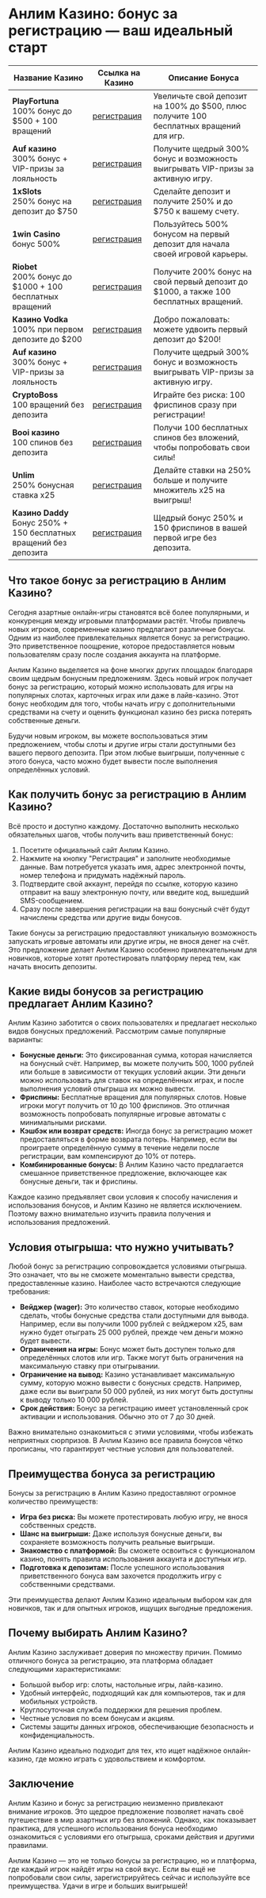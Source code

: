 
<h1>Анлим Казино: бонус за регистрацию — ваш идеальный старт</h1>


<table>
    <thead>
        <tr>
            <th>Название Казино</th>
            <th>Ссылка на Казино</th>
            <th>Описание Бонуса</th>
        </tr>
    </thead>
    <tbody>
        <tr>
            <td><strong>PlayFortuna</strong><br>100% бонус до $500 + 100 вращений</td>
            <td><a href="https://fortuna-promo.net/alt/pf_gates_of_olympus_en/?4c7f26c08b749d094457154abfc9b4d9" class="btn">регистрация</a><br><a href="#" </a></td>
            <td>Увеличьте свой депозит на 100% до $500, плюс получите 100 бесплатных вращений для игр.</td>
        </tr>
        <tr>
       <td><strong>Auf казино </strong><br>300% бонус + VIP-призы за лояльность</td>
            <td><a href="https://auflink.com/d1d9117ba?registrationPromoCode=WIN300" class="btn">регистрация</a><br><a href="#" </a></td>
            <td>Получите щедрый 300% бонус и возможность выигрывать VIP-призы за активную игру.</td>
        </tr>
        <tr>
            <td><strong>1xSlots</strong><br>250% бонус на депозит до $750</td>
            <td><a href="https://unlimc.net/d3de5f285?registrationPromoCode=WIN300" class="btn">регистрация</a><br><a href="#" </a></td>
            <td>Сделайте депозит и получите 250% и до $750 к вашему счету.</td>
        </tr>
        <tr>
            <td><strong>1win Casino </strong><br>бонус 500%</td>
            <td><a href="https://1wytvn.life/casino/list?open=register#k0ok" class="btn">регистрация</a><br><a href="#" </a></td>
            <td>Пользуйтесь 500% бонусом на первый депозит для начала своей игровой карьеры.</td>
        </tr>
        <td><strong>Riobet</strong><br>200% бонус до $1000 + 100 бесплатных вращений</td>
            <td><a href="https://cutt.ly/gw0Usi4g" class="btn">регистрация</a><br><a href="#" </a></td>
            <td>Получите 200% бонус на свой первый депозит до $1000, а также 100 бесплатных вращений.</td>
        <tr>
            <td><strong>Казино Vodka </strong><br>100% при первом депозите до $200</td>
            <td><a href="https://vodka2.xyz?id=3597" class="btn">регистрация</a><br><a href="#" </a></td>
            <td>Добро пожаловать: можете удвоить первый депозит до $200!</td>
        </tr>
        <tr>
            <td><strong>Auf казино </strong><br>300% бонус + VIP-призы за лояльность</td>
            <td><a href="https://auflink.com/d1d9117ba?registrationPromoCode=WIN300" class="btn">регистрация</a><br><a href="#" </a></td>
            <td>Получите щедрый 300% бонус и возможность выигрывать VIP-призы за активную игру.</td>
        </tr>
        <tr>
            <td><strong>CryptoBoss</strong><br>100 вращений без депозита</td>
            <td><a href="https://cryptobossc.online/d86b78981?registrationPromoCode=WIN300" class="btn">регистрация</a><br><a href="#" </a></td>
            <td>Играйте без риска: 100 фриспинов сразу при регистрации!</td>
        </tr>
        <tr>
            <td><strong>Booi казино</strong><br>100 спинов без депозита</td>
            <td><a href="https://stars-flight.com/s4477f4bb" class="btn">регистрация</a><br><a href="#" </a></td>
            <td>Получи 100 бесплатных спинов без вложений, чтобы попробовать свои силы!</td>
        </tr>
        <tr>
            <td><strong>Unlim</strong><br>250% бонусная ставка x25</td>
            <td><a href="https://unlimc.net/d3de5f285?registrationPromoCode=WIN300" class="btn">регистрация</a><br><a href="#" </a></td>
            <td>Делайте ставки на 250% больше и получите множитель x25 на выигрыш!</td>
        </tr>
        <tr>
            <td><strong>Казино Daddy</strong><br>Бонус 250% + 150 бесплатных вращений без депозита</td>
            <td><a href="https://bit.ly/Daddyaff" class="btn">регистрация</a><br><a href="#"</a></td>
            <td>Щедрый бонус 250% и 150 фриспинов в вашей первой игре без депозита.</td>
        </tr>
    </tbody>
</table>


</body>
</html>


 <article>
        <section>
            <h2>Что такое бонус за регистрацию в Анлим Казино?</h2>
            <p>Сегодня азартные онлайн-игры становятся всё более популярными, и конкуренция между игровыми платформами растёт. Чтобы привлечь новых игроков, современные казино предлагают различные бонусы. Одним из наиболее привлекательных является бонус за регистрацию. Это приветственное поощрение, которое предоставляется новым пользователям сразу после создания аккаунта на платформе.</p>
            <p>Анлим Казино выделяется на фоне многих других площадок благодаря своим щедрым бонусным предложениям. Здесь новый игрок получает бонус за регистрацию, который можно использовать для игры на популярных слотах, карточных играх или даже в лайв-казино. Этот бонус необходим для того, чтобы начать игру с дополнительными средствами на счету и оценить функционал казино без риска потерять собственные деньги.</p>
            <p>Будучи новым игроком, вы можете воспользоваться этим предложением, чтобы слоты и другие игры стали доступными без вашего первого депозита. При этом любые выигрыши, полученные с этого бонуса, часто можно будет вывести после выполнения определённых условий.</p>
        </section>
        <section>
            <h2>Как получить бонус за регистрацию в Анлим Казино?</h2>
            <p>Всё просто и доступно каждому. Достаточно выполнить несколько обязательных шагов, чтобы получить ваш приветственный бонус:</p>
            <ol>
                <li>Посетите официальный сайт Анлим Казино.</li>
                <li>Нажмите на кнопку "Регистрация" и заполните необходимые данные. Вам потребуется указать имя, адрес электронной почты, номер телефона и придумать надёжный пароль.</li>
                <li>Подтвердите свой аккаунт, перейдя по ссылке, которую казино отправит на вашу электронную почту, или введите код, вышедший SMS-сообщением.</li>
                <li>Сразу после завершения регистрации на ваш бонусный счёт будут начислены средства или другие виды бонусов.</li>
            </ol>
            <p>Такие бонусы за регистрацию предоставляют уникальную возможность запускать игровые автоматы или другие игры, не внося денег на счёт. Это предложение делает Анлим Казино особенно привлекательным для новичков, которые хотят протестировать платформу перед тем, как начать вносить депозиты.</p>
        </section>
        <section>
            <h2>Какие виды бонусов за регистрацию предлагает Анлим Казино?</h2>
            <p>Анлим Казино заботится о своих пользователях и предлагает несколько видов бонусных предложений. Рассмотрим самые популярные варианты:</p>
            <ul>
                <li><strong>Бонусные деньги:</strong> Это фиксированная сумма, которая начисляется на бонусный счёт. Например, вы можете получить 500, 1000 рублей или больше в зависимости от текущих условий акции. Эти деньги можно использовать для ставок на определённых играх, и после выполнения условий отыгрыша их можно вывести.</li>
                <li><strong>Фриспины:</strong> Бесплатные вращения для популярных слотов. Новые игроки могут получить от 10 до 100 фриспинов. Это отличная возможность попробовать популярные игровые автоматы с минимальными рисками.</li>
                <li><strong>Кэшбэк или возврат средств:</strong> Иногда бонус за регистрацию может предоставляться в форме возврата потерь. Например, если вы проиграете определённую сумму в течение недели после регистрации, вам компенсируют до 10% от потерь.</li>
                <li><strong>Комбинированные бонусы:</strong> В Анлим Казино часто предлагается смешанное приветственное предложение, включающее как бонусные деньги, так и фриспины.</li>
            </ul>
            <p>Каждое казино предъявляет свои условия к способу начисления и использования бонусов, и Анлим Казино не является исключением. Поэтому важно внимательно изучить правила получения и использования предложений.</p>
        </section>
        <section>
            <h2>Условия отыгрыша: что нужно учитывать?</h2>
            <p>Любой бонус за регистрацию сопровождается условиями отыгрыша. Это означает, что вы не сможете моментально вывести средства, предоставленные казино. Наиболее часто встречаются следующие требования:</p>
            <ul>
                <li><strong>Вейджер (wager):</strong> Это количество ставок, которые необходимо сделать, чтобы бонусные средства стали доступными для вывода. Например, если вы получили 1000 рублей с вейджером x25, вам нужно будет отыграть 25 000 рублей, прежде чем деньги можно будет вывести.</li>
                <li><strong>Ограничения на игры:</strong> Бонус может быть доступен только для определённых слотов или игр. Также могут быть ограничения на максимальную ставку при отыгрывании.</li>
                <li><strong>Ограничение на вывод:</strong> Казино устанавливает максимальную сумму, которую можно вывести с бонусных средств. Например, даже если вы выиграли 50 000 рублей, из них могут быть доступны к выводу только 10 000 рублей.</li>
                <li><strong>Срок действия:</strong> Бонус за регистрацию имеет установленный срок активации и использования. Обычно это от 7 до 30 дней.</li>
            </ul>
            <p>Важно внимательно ознакомиться с этими условиями, чтобы избежать неприятных сюрпризов. В Анлим Казино все правила бонусов чётко прописаны, что гарантирует честные условия для пользователей.</p>
        </section>
        <section>
            <h2>Преимущества бонуса за регистрацию</h2>
            <p>Бонусы за регистрацию в Анлим Казино предоставляют огромное количество преимуществ:</p>
            <ul>
                <li><strong>Игра без риска:</strong> Вы можете протестировать любую игру, не внося собственных средств.</li>
                <li><strong>Шанс на выигрыши:</strong> Даже используя бонусные деньги, вы сохраняете возможность получить реальные выигрыши.</li>
                <li><strong>Знакомство с платформой:</strong> Вы сможете освоиться с функционалом казино, понять правила использования аккаунта и доступных игр.</li>
                <li><strong>Подготовка к депозитам:</strong> После успешного использования приветственного бонуса вам захочется продолжить игру с собственными средствами.</li>
            </ul>
            <p>Эти преимущества делают Анлим Казино идеальным выбором как для новичков, так и для опытных игроков, ищущих выгодные предложения.</p>
        </section>
        <section>
            <h2>Почему выбирать Анлим Казино?</h2>
            <p>Анлим Казино заслуживает доверия по множеству причин. Помимо отличного бонуса за регистрацию, эта платформа обладает следующими характеристиками:</p>
            <ul>
                <li>Большой выбор игр: слоты, настольные игры, лайв-казино.</li>
                <li>Удобный интерфейс, подходящий как для компьютеров, так и для мобильных устройств.</li>
                <li>Круглосуточная служба поддержки для решения проблем.</li>
                <li>Честные условия по всем бонусам и акциям.</li>
                <li>Системы защиты данных игроков, обеспечивающие безопасность и конфиденциальность.</li>
            </ul>
            <p>Анлим Казино идеально подходит для тех, кто ищет надёжное онлайн-казино, где можно играть с удовольствием и комфортом.</p>
        </section>
        <section>
            <h2>Заключение</h2>
            <p>Анлим Казино и бонус за регистрацию неизменно привлекают внимание игроков. Это щедрое предложение позволяет начать своё путешествие в мир азартных игр без вложений. Однако, как показывает практика, для успешного использования бонуса необходимо ознакомиться с условиями его отыгрыша, сроками действия и другими правилами.</p>
            <p>Анлим Казино — это не только бонусы за регистрацию, но и платформа, где каждый игрок найдёт игры на свой вкус. Если вы ещё не попробовали свои силы, зарегистрируйтесь сейчас и используйте все преимущества. Удачи в игре и больших выигрышей!</p>
        </section>
    </article>
